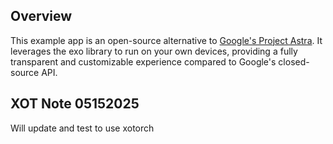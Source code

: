 ## Overview

This example app is an open-source alternative to [Google's Project Astra](https://deepmind.google/technologies/gemini/project-astra/). It leverages the exo library to run on your own devices, providing a fully transparent and customizable experience compared to Google's closed-source API.

## XOT Note 05152025

Will update and test to use xotorch